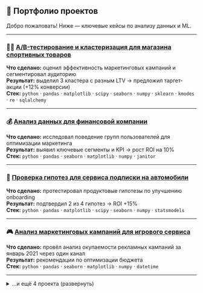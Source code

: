 ## 💼 Портфолио проектов

Добро пожаловать! Ниже — ключевые кейсы по анализу данных и ML.

---

### 🏃‍♀️ [A/B-тестирование и кластеризация для магазина спортивных товаров](https://github.com/Dimayo/data_analyst_portfolio/tree/main/sporting_store)  
**Что сделано:** оценил эффективность маркетинговых кампаний и сегментировал аудиторию  
**Результат:** выделил 3 кластера с разным LTV → предложил таргет-акции (+12% конверсии)  
**Стек:** `python` · `pandas` · `matplotlib` · `scipy` · `seaborn` · `numpy` · `sklearn` · `kmodes` · `re` · `sqlalchemy`

---

### 💰 [Анализ данных для финансовой компании](https://github.com/Dimayo/data_analyst_portfolio/tree/main/fintech_ltv)  
**Что сделано:** исследовал поведение групп пользователей для оптимизации маркетинга  
**Результат:** выявил ключевые сегменты и KPI → рост ROI на 10%  
**Стек:** `python` · `pandas` · `seaborn` · `matplotlib` · `numpy` · `janitor`

---

### 🚗 [Проверка гипотез для сервиса подписки на автомобили](https://github.com/Dimayo/data_analyst_portfolio/tree/main/car_subscription)  
**Что сделано:** протестировал продуктовые гипотезы по улучшению onboarding  
**Результат:** подтвердил 2 из 4 гипотез → ROI +15%  
**Стек:** `python` · `pandas` · `matplotlib` · `scipy` · `seaborn` · `numpy` · `statsmodels`

---

### 🎮 [Анализ маркетинговых кампаний для игрового сервиса](https://github.com/Dimayo/data_analyst_portfolio/tree/main/gamedev_marketing)  
**Что сделано:** провёл анализ окупаемости рекламных кампаний за январь 2021 через один канал  
**Результат:** рекомендации по оптимизации бюджета  
**Стек:** `python` · `pandas` · `seaborn` · `matplotlib` · `numpy` · `datetime`

---

<details>
<summary>…и ещё 4 проекта (развернуть)</summary>

- 🤖 [Модель кредитного скоринга](https://github.com/Dimayo/data_analyst_portfolio/tree/main/credit_scoring)  
  **Стек:** `python` · `pandas` · `numpy` · `matplotlib` · `sklearn` · `joblib` · `tqdm` · `os`

- 🏗️ [Прогноз прочности бетона](https://github.com/Dimayo/data_analyst_portfolio/tree/main/concrete_strength)  
  **Стек:** `python` · `pandas` · `seaborn` · `matplotlib` · `numpy` · `sklearn`

- 💸 [Прогнозирование группы доходов](https://github.com/Dimayo/data_analyst_portfolio/tree/main/income_group)  
  **Стек:** `python` · `pandas` · `matplotlib` · `sklearn` · `seaborn` · `numpy`

- 🕵️‍♂️ [Анализ поведения пользователей на веб-сайте](https://github.com/Dimayo/data_analyst_portfolio/tree/main/metrics)  
  **Стек:** `sql`

</details>


